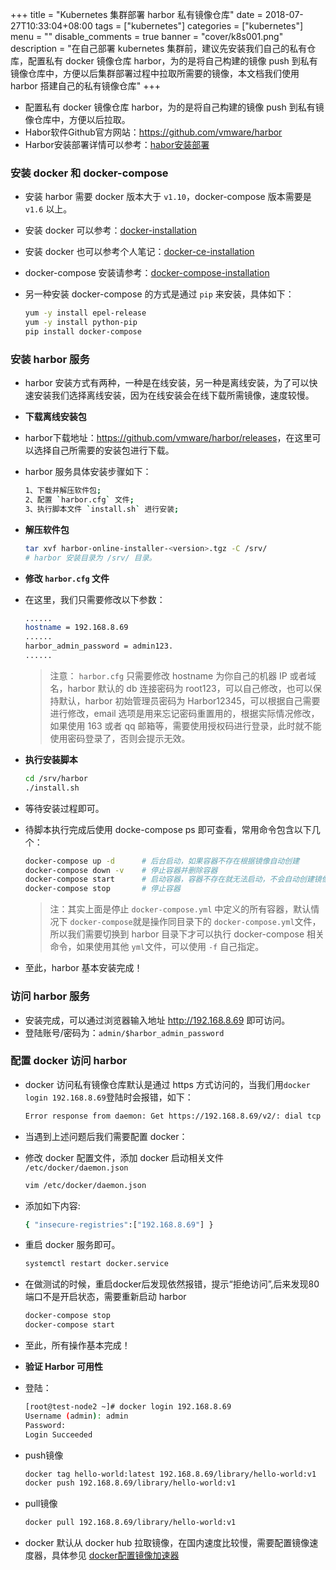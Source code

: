 +++
title = "Kubernetes 集群部署 harbor 私有镜像仓库"
date = 2018-07-27T10:33:04+08:00
tags = ["kubernetes"]
categories = ["kubernetes"]
menu = ""
disable_comments = true
banner = "cover/k8s001.png"
description = "在自己部署 kubernetes 集群前，建议先安装我们自己的私有仓库，配置私有 docker 镜像仓库 harbor，为的是将自己构建的镜像 push 到私有镜像仓库中，方便以后集群部署过程中拉取所需要的镜像，本文档我们使用 harbor 搭建自己的私有镜像仓库"
+++

- 配置私有 docker 镜像仓库 harbor，为的是将自己构建的镜像 push 到私有镜像仓库中，方便以后拉取。
- Habor软件Github官方网站：<https://github.com/vmware/harbor>
- Harbor安装部署详情可以参考：[habor安装部署](https://github.com/vmware/harbor/blob/master/docs/installation_guide.md)

### 安装 docker 和 docker-compose
- 安装 harbor 需要 docker 版本大于 `v1.10`，docker-compose 版本需要是 `v1.6` 以上。
- 安装 docker 可以参考：[docker-installation](https://docs.docker.com/engine/installation)
- 安装 docker 也可以参考个人笔记：[docker-ce-installation](https://yeaheo.com/2018/07/26/docker-installation/)

- docker-compose 安装请参考：[docker-compose-installation](https://docs.docker.com/compose/install)
- 另一种安装 docker-compose 的方式是通过 `pip` 来安装，具体如下：
  ```bash
  yum -y install epel-release
  yum -y install python-pip
  pip install docker-compose
  ```

### 安装 harbor 服务
- harbor 安装方式有两种，一种是在线安装，另一种是离线安装，为了可以快速安装我们选择离线安装，因为在线安装会在线下载所需镜像，速度较慢。

- **下载离线安装包**
- harbor下载地址：<https://github.com/vmware/harbor/releases>，在这里可以选择自己所需要的安装包进行下载。

- harbor 服务具体安装步骤如下：
  ```bash
  1、下载并解压软件包;
  2、配置 `harbor.cfg` 文件;
  3、执行脚本文件 `install.sh` 进行安装;
  ```

- **解压软件包**
  ```bash
  tar xvf harbor-online-installer-<version>.tgz -C /srv/
  # harbor 安装目录为 /srv/ 目录。
  ```

- **修改 `harbor.cfg` 文件**
- 在这里，我们只需要修改以下参数：
  ```bash
  ......
  hostname = 192.168.8.69
  ......
  harbor_admin_password = admin123.
  ......
  ```

  > 注意： `harbor.cfg` 只需要修改 hostname 为你自己的机器 IP 或者域名，harbor 默认的 db 连接密码为 root123，可以自己修改，也可以保持默认，harbor 初始管理员密码为 Harbor12345，可以根据自己需要进行修改，email 选项是用来忘记密码重置用的，根据实际情况修改，如果使用 163 或者 qq 邮箱等，需要使用授权码进行登录，此时就不能使用密码登录了，否则会提示无效。

- **执行安装脚本**
  ```bash
  cd /srv/harbor
  ./install.sh
  ```

- 等待安装过程即可。

- 待脚本执行完成后使用 docke-compose ps 即可查看，常用命令包含以下几个：
  ```bash
  docker-compose up -d      # 后台启动，如果容器不存在根据镜像自动创建
  docker-compose down -v    # 停止容器并删除容器
  docker-compose start      # 启动容器，容器不存在就无法启动，不会自动创建镜像
  docker-compose stop       # 停止容器
  ```
  
  > 注：其实上面是停止 `docker-compose.yml` 中定义的所有容器，默认情况下 `docker-compose`就是操作同目录下的 `docker-compose.yml`文件，所以我们需要切换到 harbor 目录下才可以执行 docker-compose 相关命令，如果使用其他 `yml`文件，可以使用 `-f` 自己指定。

- 至此，harbor 基本安装完成！

### 访问 harbor 服务
- 安装完成，可以通过浏览器输入地址 <http://192.168.8.69> 即可访问。
- 登陆账号/密码为：`admin/$harbor_admin_password`

### 配置 docker 访问 harbor
- docker 访问私有镜像仓库默认是通过 https 方式访问的，当我们用`docker login 192.168.8.69`登陆时会报错，如下：
  ```bash
  Error response from daemon: Get https://192.168.8.69/v2/: dial tcp 192.168.8.69
  ```

- 当遇到上述问题后我们需要配置 docker：
- 修改 docker 配置文件，添加 docker 启动相关文件 `/etc/docker/daemon.json`
  ```bash
  vim /etc/docker/daemon.json
  ```
- 添加如下内容:
  ```bash
  { "insecure-registries":["192.168.8.69"] }
  ```

- 重启 docker 服务即可。
  ```bash
  systemctl restart docker.service
  ```

- 在做测试的时候，重启docker后发现依然报错，提示“拒绝访问”,后来发现80端口不是开启状态，需要重新启动 harbor
  ```bash
  docker-compose stop
  docker-compose start
  ```
- 至此，所有操作基本完成！

- **验证 Harbor 可用性**
- 登陆：
  ```bash
  [root@test-node2 ~]# docker login 192.168.8.69
  Username (admin): admin
  Password: 
  Login Succeeded
  ```
- push镜像
  ```bash
  docker tag hello-world:latest 192.168.8.69/library/hello-world:v1
  docker push 192.168.8.69/library/hello-world:v1
  ```
- pull镜像
  ```bash
  docker pull 192.168.8.69/library/hello-world:v1
  ```
- docker 默认从 docker hub 拉取镜像，在国内速度比较慢，需要配置镜像速度器，具体参见 [docker配置镜像加速器]()

